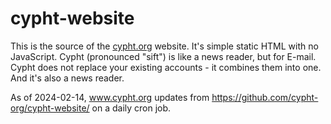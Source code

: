 # cypht-website
This is the source of the [cypht.org](https://cypht.org/) website. It's simple static HTML with no
JavaScript. Cypht (pronounced "sift") is like a news reader, but for E-mail. Cypht does not replace your existing accounts - it combines them into one. And it's also a news reader.

As of 2024-02-14, www.cypht.org updates from https://github.com/cypht-org/cypht-website/ on a daily cron job.

